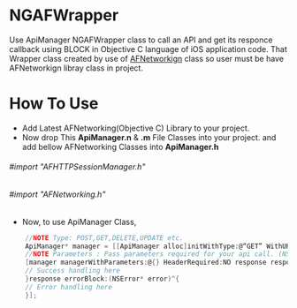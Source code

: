 # NGAFWrapper
Use ApiManager NGAFWrapper class to call an API and get its responce callback using BLOCK in Objective C language of iOS application code.
That Wrapper class created by use of [AFNetworkign](https://github.com/AFNetworking/AFNetworking) class so user must be have AFNetworkign libray class in project.

# How To Use

* Add Latest AFNetworking(Objective C) Library to your project.
* Now drop This **ApiManager.n** & **.m** File Classes into your project. and add bellow AFNetworking Classes into **ApiManager.h**

###### #import "AFHTTPSessionManager.h"
###### #import "AFNetworking.h"

* Now, to use ApiManager Class,


```objective-c
	//NOTE Type: POST,GET,DELETE,UPDATE etc.
	ApiManager* manager = [[ApiManager alloc]initWithType:@“GET” WithURL:@“YourStringAPI goes here”];
	//NOTE Parameters : Pass parameters required for your api call. (NSDictionary)
	[manager managerWithParameters:@{} HeaderRequired:NO response responseBlock:(id responseObject)^{
	// Success handling here
	}response errorBlock:(NSError* error)^{
	// Error handling here
	}];
